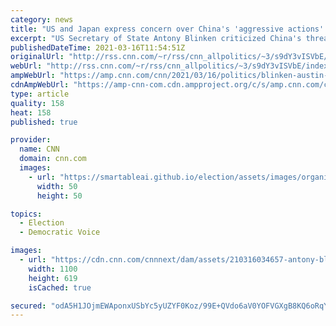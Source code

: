 ```yaml
---
category: news
title: "US and Japan express concern over China's 'aggressive actions' during first trip by Biden's top diplomat"
excerpt: "US Secretary of State Antony Blinken criticized China's threats to regional stability during bilateral talks in Tokyo on Tuesday, warning that the United States and Japan would push back if necessary.\n    \n"
publishedDateTime: 2021-03-16T11:54:51Z
originalUrl: "http://rss.cnn.com/~r/rss/cnn_allpolitics/~3/s9dY3vISVbE/index.html"
webUrl: "http://rss.cnn.com/~r/rss/cnn_allpolitics/~3/s9dY3vISVbE/index.html"
ampWebUrl: "https://amp.cnn.com/cnn/2021/03/16/politics/blinken-austin-japan-trip-intl-hnk/index.html"
cdnAmpWebUrl: "https://amp-cnn-com.cdn.ampproject.org/c/s/amp.cnn.com/cnn/2021/03/16/politics/blinken-austin-japan-trip-intl-hnk/index.html"
type: article
quality: 158
heat: 158
published: true

provider:
  name: CNN
  domain: cnn.com
  images:
    - url: "https://smartableai.github.io/election/assets/images/organizations/cnn.com-50x50.jpg"
      width: 50
      height: 50

topics:
  - Election
  - Democratic Voice

images:
  - url: "https://cdn.cnn.com/cnnnext/dam/assets/210316034657-antony-blinken-lloyd-austin-us-japan-0316-super-tease.jpg"
    width: 1100
    height: 619
    isCached: true

secured: "odA5H1JOjmEWAponxUSbYc5yUZYF0Koz/99E+QVdo6aV0YOFVGXgB8KQ6oRqYNdWzSyd7OoXBdUJxxU9ZYOwyb31xhotP7e6NBzleSwJuH+SlXMu8G2eLpK2ImZPiYAxJN7+FpXcdGoqFICLtdkW5YqtPnEMjKq5mT/fYYEdv4oo0sI2NUnlXokJwTswOsRoSVxPHJN3YIkTcZYkEF9v64nFYs3pv+WKlulM4m68IiLJhLFk2euJm1lDs2NDgMk9SZlwwe26kK8WYHeY0847ttKluEbEHkFUMX0ui7qzDciyHDWx9Ro3YDefP6TMMbpfVQPwfywyr7gFYLGwiXYxw2lC++EuXeTKH/92jvizUYE=;+VXkXBniqFUlPOOA3J77CQ=="
---
```


